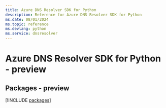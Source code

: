 ```yaml
---
title: Azure DNS Resolver SDK for Python
description: Reference for Azure DNS Resolver SDK for Python
ms.date: 08/01/2024
ms.topic: reference
ms.devlang: python
ms.service: dnsresolver
---
```

# Azure DNS Resolver SDK for Python - preview
## Packages - preview
[!INCLUDE [packages](dns-resolver-index.md)]
